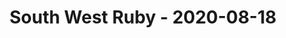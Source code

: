 ---
layout: post
title: South West Ruby - 2020-08-18
datetime: '2020-08-18T19:00:00+01:00'
name: South West Ruby
external_url: https://www.meetup.com/south-west-ruby/events/272353069/
online_event: true
year_month: 2020-08
---